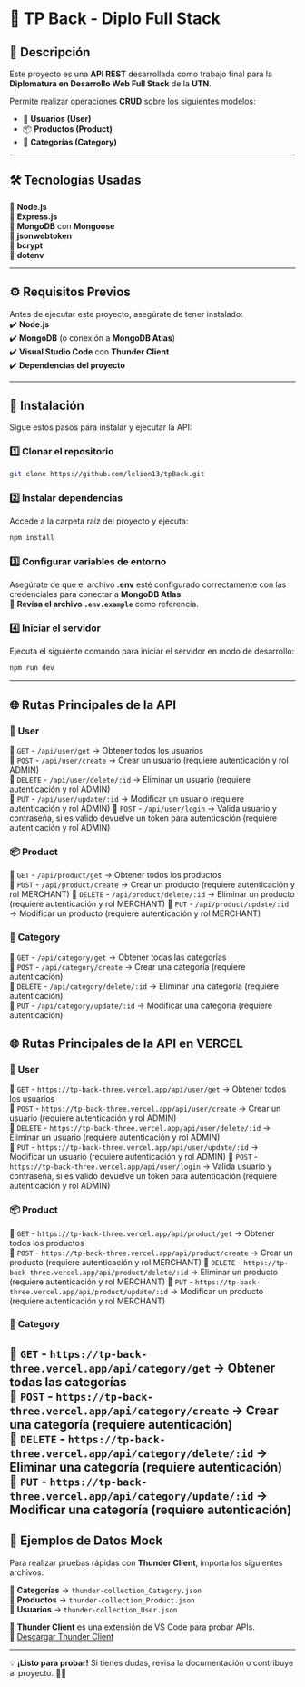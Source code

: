 
# 🚀 TP Back - Diplo Full Stack

## 📌 Descripción  
Este proyecto es una **API REST** desarrollada como trabajo final para la **Diplomatura en Desarrollo Web Full Stack** de la **UTN**.  

Permite realizar operaciones **CRUD** sobre los siguientes modelos:  
- 👤 **Usuarios (User)**  
- 📦 **Productos (Product)**  
- 📂 **Categorías (Category)**  

---

## 🛠 Tecnologías Usadas  
🔹 **Node.js**  
🔹 **Express.js**  
🔹 **MongoDB** con **Mongoose**  
🔹 **jsonwebtoken**  
🔹 **bcrypt**  
🔹 **dotenv**  

---

## ⚙️ Requisitos Previos  
Antes de ejecutar este proyecto, asegúrate de tener instalado:  
✔️ **Node.js**  
✔️ **MongoDB** (o conexión a **MongoDB Atlas**)  
✔️ **Visual Studio Code** con **Thunder Client**  
✔️ **Dependencias del proyecto**  

---

## 🚀 Instalación  
Sigue estos pasos para instalar y ejecutar la API:  

### 1️⃣ Clonar el repositorio  
```sh
git clone https://github.com/lelion13/tpBack.git
```

### 2️⃣ Instalar dependencias  
Accede a la carpeta raíz del proyecto y ejecuta:  
```sh
npm install
```

### 3️⃣ Configurar variables de entorno  
Asegúrate de que el archivo **.env** esté configurado correctamente con las credenciales para conectar a **MongoDB Atlas**.  
📌 **Revisa el archivo `.env.example`** como referencia.

### 4️⃣ Iniciar el servidor  
Ejecuta el siguiente comando para iniciar el servidor en modo de desarrollo:  
```sh
npm run dev
```

---

## 🌐 Rutas Principales de la API  

### 👤 **User**  
📌 `GET` - `/api/user/get` → Obtener todos los usuarios  
📌 `POST` - `/api/user/create` → Crear un usuario (requiere autenticación y rol ADMIN)  
📌 `DELETE` - `/api/user/delete/:id` → Eliminar un usuario (requiere autenticación y rol ADMIN)  
📌 `PUT` - `/api/user/update/:id` → Modificar un usuario (requiere autenticación y rol ADMIN)
📌 `POST` - `/api/user/login` → Valida usuario y contraseña, si es valido devuelve un token para autenticación (requiere autenticación y rol ADMIN)

### 📦 **Product**  
📌 `GET` - `/api/product/get` → Obtener todos los productos  
📌 `POST` - `/api/product/create` → Crear un producto (requiere autenticación y rol MERCHANT) 
📌 `DELETE` - `/api/product/delete/:id` → Eliminar un producto (requiere autenticación y rol MERCHANT)
📌 `PUT` - `/api/product/update/:id` → Modificar un producto (requiere autenticación y rol MERCHANT)

### 📂 **Category**  
📌 `GET` - `/api/category/get` → Obtener todas las categorías  
📌 `POST` - `/api/category/create` → Crear una categoría (requiere autenticación)  
📌 `DELETE` - `/api/category/delete/:id` → Eliminar una categoría (requiere autenticación)  
📌 `PUT` - `/api/category/update/:id` → Modificar una categoría (requiere autenticación)  


## 🌐 Rutas Principales de la API  en VERCEL
### 👤 **User**  
📌 `GET` - `https://tp-back-three.vercel.app/api/user/get` → Obtener todos los usuarios  
📌 `POST` - `https://tp-back-three.vercel.app/api/user/create` → Crear un usuario (requiere autenticación y rol ADMIN)  
📌 `DELETE` - `https://tp-back-three.vercel.app/api/user/delete/:id` → Eliminar un usuario (requiere autenticación y rol ADMIN)  
📌 `PUT` - `https://tp-back-three.vercel.app/api/user/update/:id` → Modificar un usuario (requiere autenticación y rol ADMIN)
📌 `POST` - `https://tp-back-three.vercel.app/api/user/login` → Valida usuario y contraseña, si es valido devuelve un token para autenticación (requiere autenticación y rol ADMIN)

### 📦 **Product**  
📌 `GET` - `https://tp-back-three.vercel.app/api/product/get` → Obtener todos los productos  
📌 `POST` - `https://tp-back-three.vercel.app/api/product/create` → Crear un producto (requiere autenticación y rol MERCHANT) 
📌 `DELETE` - `https://tp-back-three.vercel.app/api/product/delete/:id` → Eliminar un producto (requiere autenticación y rol MERCHANT)
📌 `PUT` - `https://tp-back-three.vercel.app/api/product/update/:id` → Modificar un producto (requiere autenticación y rol MERCHANT)

### 📂 **Category**  
📌 `GET` - `https://tp-back-three.vercel.app/api/category/get` → Obtener todas las categorías  
📌 `POST` - `https://tp-back-three.vercel.app/api/category/create` → Crear una categoría (requiere autenticación)  
📌 `DELETE` - `https://tp-back-three.vercel.app/api/category/delete/:id` → Eliminar una categoría (requiere autenticación)  
📌 `PUT` - `https://tp-back-three.vercel.app/api/category/update/:id` → Modificar una categoría (requiere autenticación) 
---

## 🔧 **Ejemplos de Datos Mock**  
Para realizar pruebas rápidas con **Thunder Client**, importa los siguientes archivos:  

📂 **Categorías** → `thunder-collection_Category.json`  
📂 **Productos** → `thunder-collection_Product.json`  
📂 **Usuarios** → `thunder-collection_User.json`  

📌 **Thunder Client** es una extensión de VS Code para probar APIs.  
🔗 [Descargar Thunder Client](https://marketplace.visualstudio.com/items?itemName=rangav.vscode-thunder-client)  

---

💡 **¡Listo para probar!** Si tienes dudas, revisa la documentación o contribuye al proyecto. 🎯🚀  
```
